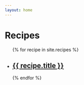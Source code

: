 ```yaml
---
layout: home
---
```

<h1>Recipes</h1>

<ul>
  {% for recipe in site.recipes %}
    <li>
      <h2><a href="{{ recipe.url }}">{{ recipe.title }}</a></h2>
      <!-- {{ recipe.excerpt }} -->
    </li>
  {% endfor %}
</ul>